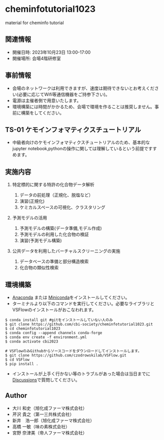 # cheminfotutorial1023
material for cheminfo tutorial

## 関連情報
 - 開催日時: 2023年10月23日 13:00-17:00
 - 開催場所: 会場4階研修室

## 事前情報
 - 会場のネットワークは利用できますが、速度は期待できないとお考えください(必要に応じてWifi等通信機器をご持参下さい)。
 - 電源は主催者側で用意いたします。
 - 環境構築には時間がかかるため、会場で環境を作ることは推奨しません。事前に構築をしてください。

## TS-01 ケモインフォマティクスチュートリアル
 - 中級者向けのケモインフォマティクスチュートリアルのため、基本的なjupyter notebook,pythonの操作に関しては理解しているという前提ですすめます。

## 実施内容

1. 特定標的に関する特許の化合物データ解析
    1. データの前処理（正規化、脱塩など）
    1. 演習(正規化)
    1. ケミカルスペースの可視化、クラスタリング
       
1. 予測モデルの活用
    1. 予測モデルの構築(データ準備,モデル作成)
    1. 予測モデルの利用した化合物の検証
    1. 演習(予測モデル構築)
       
1. 公共データを利用したバーチャルスクリーニングの実施
    1. データベースの準備と部分構造検索
    1. 化合物の類似性検索

## 環境構築
 - [Anaconda](https://www.anaconda.com/download) または [Miniconda](https://docs.conda.io/projects/miniconda/en/latest/)をインストールしてください。
 - ターミナルより以下のコマンドを実行してください。必要なライブラリとVSFlowのインストールがおこなわれます。
 
```
$ conda install git #gitをインストールしていない人のみ
$ git clone https://github.com/cbi-society/cheminfotutorial1023.git
$ cd cheminfotutorial1023
$ conda config --append channels conda-forge
$ conda env create -f environment.yml
$ conda activate cbi2023

# VSFlowのみGithubからソースコードをダウンロードしてインストールします。
$ git clone https://github.com/czodrowskilab/VSFlow.git
$ cd VSFlow
$ pip install .
```

- インストールが上手く行かない等のトラブルがあった場合は当日までに[Discussions](https://github.com/cbi-society/cheminfotutorial1023/discussions)で質問してください。


## Author
 - 大川 和史（旭化成ファーマ株式会社）
 - 芹沢 貴之（第一三共株式会社）
 - 新井　浩一郎（旭化成ファーマ株式会社）
 - 高橋 一敏（味の素株式会社）
 - 宮野 奈津美（帝人ファーマ株式会社）
